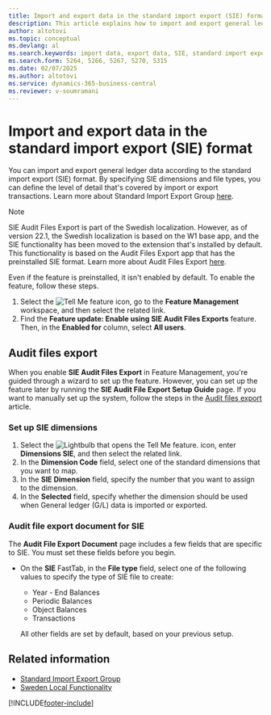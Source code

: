 ```yaml
---
title: Import and export data in the standard import export (SIE) format
description: This article explains how to import and export general ledger data according to the standard import export (SIE) format for Sweden.
author: altotovi
ms.topic: conceptual
ms.devlang: al
ms.search.keywords: import data, export data, SIE, standard import export, audit files export
ms.search.form: 5264, 5266, 5267, 5270, 5315
ms.date: 02/07/2025
ms.author: altotovi
ms.service: dynamics-365-business-central
ms.reviewer: v-soumramani
---
```


# Import and export data in the standard import export (SIE) format

You can import and export general ledger data according to the standard import export (SIE) format. By specifying SIE dimensions and file types, you can define the level of detail that's covered by import or export transactions. Learn more about Standard Import Export Group [here](https://go.microsoft.com/fwlink/?LinkID=164870&clcid=0x41d).

> [!NOTE]
> SIE Audit Files Export is part of the Swedish localization. However, as of version 22.1, the Swedish localization is based on the W1 base app, and the SIE functionality has been moved to the extension that's installed by default. This functionality is based on the Audit Files Export app that has the preinstalled SIE format. Learn more about Audit Files Export [here](../../finance-how-to-export-audit-files.md).

Even if the feature is preinstalled, it isn't enabled by default. To enable the feature, follow these steps.

1. Select the ![Tell Me feature](../../media/ui-search/search_small.png "Tell me what you want to do") icon, go to the **Feature Management** workspace, and then select the related link.
1. Find the **Feature update: Enable using SIE Audit Files Exports** feature. Then, in the **Enabled for** column, select **All users**.

## Audit files export

When you enable **SIE Audit Files Export** in Feature Management, you're guided through a wizard to set up the feature. However, you can set up the feature later by running the **SIE Audit File Export Setup Guide** page. If you want to manually set up the system, follow the steps in the [Audit files export](../../finance-how-to-export-audit-files.md) article.

### Set up SIE dimensions

1. Select the ![Lightbulb that opens the Tell Me feature.](../../media/ui-search/search_small.png "Tell me what you want to do") icon, enter **Dimensions SIE**, and then select the related link.
1. In the **Dimension Code** field, select one of the standard dimensions that you want to map.
1. In the **SIE Dimension** field, specify the number that you want to assign to the dimension.
1. In the **Selected** field, specify whether the dimension should be used when General ledger (G/L) data is imported or exported.

### Audit file export document for SIE

The **Audit File Export Document** page includes a few fields that are specific to SIE. You must set these fields before you begin.

- On the **SIE** FastTab, in the **File type** field, select one of the following values to specify the type of SIE file to create:

   - Year - End Balances
   - Periodic Balances
   - Object Balances
   - Transactions

    All other fields are set by default, based on your previous setup.

## Related information

- [Standard Import Export Group](https://go.microsoft.com/fwlink/?LinkID=164870&clcid=0x41d)  
- [Sweden Local Functionality](sweden-local-functionality.md)

[!INCLUDE[footer-include](../../includes/footer-banner.md)]
